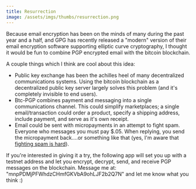 ```yaml
---
title: Resurrection
image: /assets/imgs/thumbs/resurrection.png
---
```


Because email encryption has been on the minds of many during the past year and a half, and GPG has recently released a "modern" version of their email encryption software supporting elliptic curve cryptography, I thought it would be fun to combine PGP encrypted email with the bitcoin blockchain.  

A couple things which I think are cool about this idea:

- Public key exchange has been the achilles heel of many decentralized communications systems.  Using the bitcoin blockchain as a decentralized public key server largely solves this problem (and it's completely invisible to end users).
- Btc-PGP combines payment and messaging into a single communications channel.  This could simplify marketplaces; a single email/transaction could order a product, specify a shipping address, include payment, and serve as it's own receipt.
- Email could be sent with micropayments in an attempt to fight spam.  Everyone who messages you must pay $.05.  When replying, you send the micropayment back....or something like that (yes, I'm aware that [fighting spam is hard](https://craphound.com/spamsolutions.txt)).

If you're interested in giving it a try, the following app will set you up with a testnet address and let you encrypt, decrypt, send, and receive PGP messages on the blockchain.  Message me at: "mnpPDMjPFWhdzCHmfGKVbA9ohLJF2b2Q7N" and let me know what you think :)
